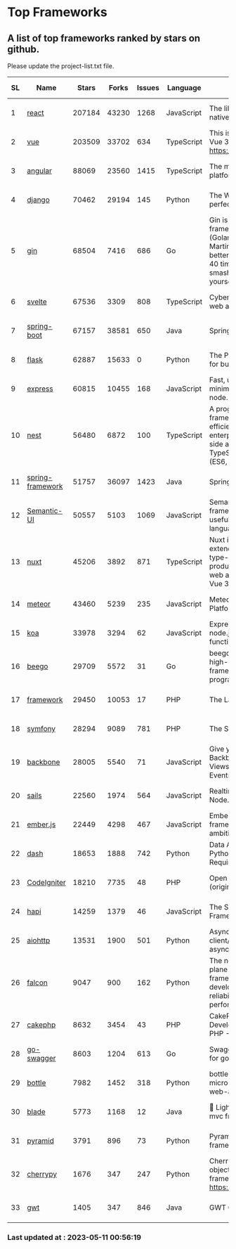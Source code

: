 # Top Frameworks
## A list of top frameworks ranked by stars on github.  
Please update the project-list.txt file.

| SL| Name  | Stars| Forks| Issues | Language | Description | Last Commit |
| --| ------| -----| ---- | ------ | -------- | ----------- | ----------- |
| 1 | [react](https://github.com/facebook/react) | 207184 | 43230 | 1268 | JavaScript | The library for web and native user interfaces | 2023-05-10 21:26:05 |
| 2 | [vue](https://github.com/vuejs/vue) | 203509 | 33702 | 634 | TypeScript | This is the repo for Vue 2. For Vue 3, go to https://github.com/vuejs/core | 2023-04-27 09:43:19 |
| 3 | [angular](https://github.com/angular/angular) | 88069 | 23560 | 1415 | TypeScript | The modern web developer’s platform | 2023-05-10 21:36:00 |
| 4 | [django](https://github.com/django/django) | 70462 | 29194 | 145 | Python | The Web framework for perfectionists with deadlines. | 2023-05-10 15:25:57 |
| 5 | [gin](https://github.com/gin-gonic/gin) | 68504 | 7416 | 686 | Go | Gin is a HTTP web framework written in Go (Golang). It features a Martini-like API with much better performance -- up to 40 times faster. If you need smashing performance, get yourself some Gin. | 2023-05-10 09:19:26 |
| 6 | [svelte](https://github.com/sveltejs/svelte) | 67536 | 3309 | 808 | TypeScript | Cybernetically enhanced web apps | 2023-05-09 18:01:56 |
| 7 | [spring-boot](https://github.com/spring-projects/spring-boot) | 67157 | 38581 | 650 | Java | Spring Boot | 2023-05-10 20:32:44 |
| 8 | [flask](https://github.com/pallets/flask) | 62887 | 15633 | 0 | Python | The Python micro framework for building web applications. | 2023-05-09 19:38:00 |
| 9 | [express](https://github.com/expressjs/express) | 60815 | 10455 | 168 | JavaScript | Fast, unopinionated, minimalist web framework for node. | 2023-02-26 18:34:32 |
| 10 | [nest](https://github.com/nestjs/nest) | 56480 | 6872 | 100 | TypeScript | A progressive Node.js framework for building efficient, scalable, and enterprise-grade server-side applications on top of TypeScript & JavaScript (ES6, ES7, ES8) 🚀 | 2023-04-27 07:18:13 |
| 11 | [spring-framework](https://github.com/spring-projects/spring-framework) | 51757 | 36097 | 1423 | Java | Spring Framework | 2023-05-10 16:51:40 |
| 12 | [Semantic-UI](https://github.com/Semantic-Org/Semantic-UI) | 50557 | 5103 | 1069 | JavaScript | Semantic is a UI component framework based around useful principles from natural language. | 2023-01-11 17:05:32 |
| 13 | [nuxt](https://github.com/nuxt/nuxt) | 45206 | 3892 | 871 | TypeScript | Nuxt is an intuitive and extendable way to create type-safe, performant and production-grade full-stack web apps and websites with Vue 3. | 2023-05-10 22:34:20 |
| 14 | [meteor](https://github.com/meteor/meteor) | 43460 | 5239 | 235 | JavaScript | Meteor, the JavaScript App Platform | 2023-05-10 12:53:44 |
| 15 | [koa](https://github.com/koajs/koa) | 33978 | 3294 | 62 | JavaScript | Expressive middleware for node.js using ES2017 async functions | 2023-04-12 09:49:59 |
| 16 | [beego](https://github.com/beego/beego) | 29709 | 5572 | 31 | Go | beego is an open-source, high-performance web framework for the Go programming language. | 2023-03-09 07:19:01 |
| 17 | [framework](https://github.com/laravel/framework) | 29450 | 10053 | 17 | PHP | The Laravel Framework. | 2023-05-10 19:58:23 |
| 18 | [symfony](https://github.com/symfony/symfony) | 28294 | 9089 | 781 | PHP | The Symfony PHP framework | 2023-05-10 15:49:32 |
| 19 | [backbone](https://github.com/jashkenas/backbone) | 28005 | 5540 | 71 | JavaScript | Give your JS App some Backbone with Models, Views, Collections, and Events | 2023-01-04 11:09:21 |
| 20 | [sails](https://github.com/balderdashy/sails) | 22560 | 1974 | 564 | JavaScript | Realtime MVC Framework for Node.js | 2023-02-17 22:35:42 |
| 21 | [ember.js](https://github.com/emberjs/ember.js) | 22449 | 4298 | 467 | JavaScript | Ember.js - A JavaScript framework for creating ambitious web applications | 2023-05-08 14:53:15 |
| 22 | [dash](https://github.com/plotly/dash) | 18653 | 1888 | 742 | Python | Data Apps & Dashboards for Python. No JavaScript Required. | 2023-04-26 20:13:33 |
| 23 | [CodeIgniter](https://github.com/bcit-ci/CodeIgniter) | 18210 | 7735 | 48 | PHP | Open Source PHP Framework (originally from EllisLab) | 2023-04-07 17:57:13 |
| 24 | [hapi](https://github.com/hapijs/hapi) | 14259 | 1379 | 46 | JavaScript | The Simple, Secure Framework Developers Trust | 2023-04-24 22:09:20 |
| 25 | [aiohttp](https://github.com/aio-libs/aiohttp) | 13531 | 1900 | 501 | Python | Asynchronous HTTP client/server framework for asyncio and Python | 2023-05-07 23:04:02 |
| 26 | [falcon](https://github.com/falconry/falcon) | 9047 | 900 | 162 | Python | The no-magic web data plane API and microservices framework for Python developers, with a focus on reliability, correctness, and performance at scale. | 2023-01-18 20:42:26 |
| 27 | [cakephp](https://github.com/cakephp/cakephp) | 8632 | 3454 | 43 | PHP | CakePHP: The Rapid Development Framework for PHP - Official Repository | 2023-05-09 19:41:40 |
| 28 | [go-swagger](https://github.com/go-swagger/go-swagger) | 8603 | 1204 | 613 | Go | Swagger 2.0 implementation for go | 2023-05-06 01:18:25 |
| 29 | [bottle](https://github.com/bottlepy/bottle) | 7982 | 1452 | 318 | Python | bottle.py is a fast and simple micro-framework for python web-applications. | 2022-09-05 15:24:52 |
| 30 | [blade](https://github.com/lets-blade/blade) | 5773 | 1168 | 12 | Java | :rocket: Lightning fast and elegant mvc framework for Java8 | 2022-05-10 12:38:06 |
| 31 | [pyramid](https://github.com/Pylons/pyramid) | 3791 | 896 | 73 | Python | Pyramid - A Python web framework | 2023-02-16 13:50:59 |
| 32 | [cherrypy](https://github.com/cherrypy/cherrypy) | 1676 | 347 | 247 | Python | CherryPy is a pythonic, object-oriented HTTP framework.      https://cherrypy.dev | 2023-05-04 23:04:12 |
| 33 | [gwt](https://github.com/gwtproject/gwt) | 1405 | 347 | 846 | Java | GWT Open Source Project | 2023-04-27 13:53:19 |

### Last updated at : 2023-05-11 00:56:19
